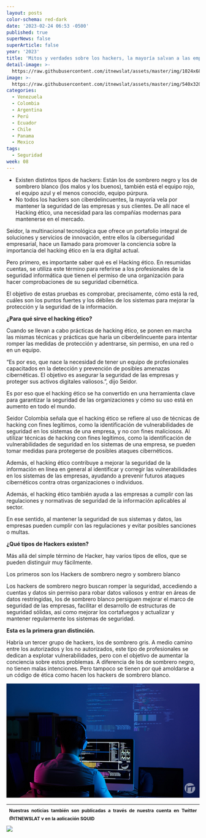```yaml
---
layout: posts
color-schema: red-dark
date: '2023-02-24 06:53 -0500'
published: true
superNews: false
superArticle: false
year: '2023'
title: 'Mitos y verdades sobre los hackers, la mayoría salvan a las empresas'
detail-image: >-
  https://raw.githubusercontent.com/itnewslat/assets/master/img/1024x680/joven-con-codigo-g.jpg
image: >-
  https://raw.githubusercontent.com/itnewslat/assets/master/img/540x320/joven-con-codigo-p.jpg
categories:
  - Venezuela
  - Colombia
  - Argentina
  - Perú
  - Ecuador
  - Chile
  - Panama
  - Mexico
tags:
  - Seguridad
week: 08
---
```

- Existen distintos tipos de hackers: Están los de sombrero negro y los de sombrero blanco (los malos y los buenos), también está el equipo rojo, el equipo azul y el menos conocido, equipo púrpura.
- No todos los hackers son ciberdelincuentes, la mayoría vela por mantener la seguridad de las empresas y sus clientes. De allí nace el Hacking ético, una necesidad para las compañías modernas para mantenerse en el mercado.

Seidor, la multinacional tecnológica que ofrece un portafolio integral de soluciones y servicios de innovación, entre ellos la ciberseguridad empresarial, hace un llamado para promover la conciencia sobre la importancia del hacking ético en la era digital actual.

Pero primero, es importante saber qué es el Hacking ético. En resumidas cuentas, se utiliza este término para referirse a los profesionales de la seguridad informática que tienen el permiso de una organización para hacer comprobaciones de su seguridad cibernética. 

El objetivo de estas pruebas es comprobar, precisamente, cómo está la red, cuáles son los puntos fuertes y los débiles de los sistemas para mejorar la protección y la seguridad de la información. 

**¿Para qué sirve el hacking ético?**

Cuando se llevan a cabo prácticas de hacking ético, se ponen en marcha las mismas técnicas y prácticas que haría un ciberdelincuente para intentar romper las medidas de protección y adentrarse, sin permiso, en una red o en un equipo.

“Es por eso, que nace la necesidad de tener un equipo de profesionales capacitados en la detección y prevención de posibles amenazas cibernéticas. El objetivo es asegurar la seguridad de las empresas y proteger sus activos digitales valiosos.”, dijo Seidor.

Es por eso que el hacking ético se ha convertido en una herramienta clave para garantizar la seguridad de las organizaciones y cómo su uso está en aumento en todo el mundo.

Seidor Colombia señala que el hacking ético se refiere al uso de técnicas de hacking con fines legítimos, como la identificación de vulnerabilidades de seguridad en los sistemas de una empresa, y no con fines maliciosos. Al utilizar técnicas de hacking con fines legítimos, como la identificación de vulnerabilidades de seguridad en los sistemas de una empresa, se pueden tomar medidas para protegerse de posibles ataques cibernéticos.

Además, el hacking ético contribuye a mejorar la seguridad de la información en línea en general al identificar y corregir las vulnerabilidades en los sistemas de las empresas, ayudando a prevenir futuros ataques cibernéticos contra otras organizaciones o individuos.

Además, el hacking ético también ayuda a las empresas a cumplir con las regulaciones y normativas de seguridad de la información aplicables al sector. 

En ese sentido, al mantener la seguridad de sus sistemas y datos, las empresas pueden cumplir con las regulaciones y evitar posibles sanciones o multas.

**¿Qué tipos de Hackers existen?**

Más allá del simple término de Hacker, hay varios tipos de ellos, que se pueden distinguir muy fácilmente.

Los primeros son los Hackers de sombrero negro y sombrero blanco

Los hackers de sombrero negro buscan romper la seguridad, accediendo a cuentas y datos sin permiso para robar datos valiosos y entrar en áreas de datos restringidas, los de sombrero blanco persiguen mejorar el marco de seguridad de las empresas, facilitar el desarrollo de estructuras de seguridad sólidas, así como mejorar los cortafuegos y actualizar y mantener regularmente los sistemas de seguridad.

**Esta es la primera gran distinción.**

Habría un tercer grupo de hackers, los de sombrero gris. A medio camino entre los autorizados y los no autorizados, este tipo de profesionales se dedican a explotar vulnerabilidades, pero con el objetivo de aumentar la conciencia sobre estos problemas. A diferencia de los de sombrero negro, no tienen malas intenciones. Pero tampoco se tienen por qué amoldarse a un código de ética como hacen los hackers de sombrero blanco.

![](https://raw.githubusercontent.com/itnewslat/assets/master/img/540x320/joven-con-codigo-p.jpg)

<table style="height: 42px;" width="569">
<tbody>
<tr>
<td style="text-align: justify;"><sub><strong>Nuestras noticias también son publicadas a través de nuestra cuenta en Twitter <a href="https://twitter.com/itnewslat?lang=es">@ITNEWSLAT</a> y en la aplicación <a href="https://squidapp.co/en/">SQUID</a></strong></sub></td>
</tr>
</tbody>
</table>

<img src="https://tracker.metricool.com/c3po.jpg?hash=56f88a41e39ab42c063cc51676587a04"/>